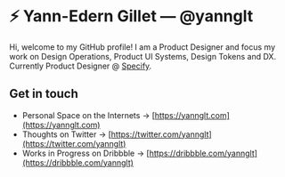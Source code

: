 # ⚡️ Yann-Edern Gillet — @yannglt

Hi, welcome to my GitHub profile! I am a Product Designer and focus my work on Design Operations, Product UI Systems, Design Tokens and DX. Currently Product Designer @ [Specify](https://specifyapp.com).

## Get in touch
- Personal Space on the Internets → [https://yannglt.com](https://yannglt.com)
- Thoughts on Twitter → [https://twitter.com/yannglt](https://twitter.com/yannglt)
- Works in Progress on Dribbble → [https://dribbble.com/yannglt](https://dribbble.com/yannglt)
